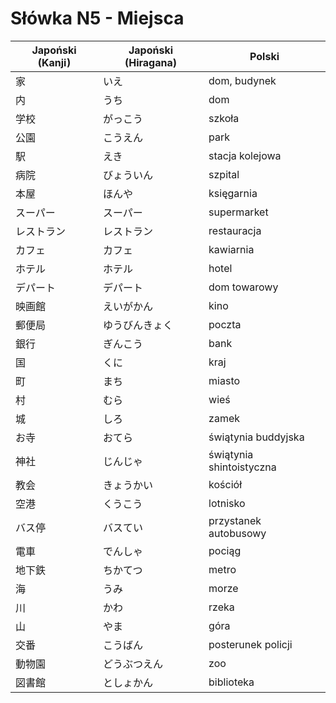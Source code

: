 # Słówka N5 - Miejsca

| Japoński (Kanji) | Japoński (Hiragana) | Polski |
|------------------|---------------------|--------|
| 家               | いえ               | dom, budynek |
| 内               | うち               | dom |
| 学校             | がっこう           | szkoła |
| 公園             | こうえん           | park |
| 駅               | えき               | stacja kolejowa |
| 病院             | びょういん         | szpital |
| 本屋             | ほんや             | księgarnia |
| スーパー         | スーパー           | supermarket |
| レストラン       | レストラン         | restauracja |
| カフェ           | カフェ             | kawiarnia |
| ホテル           | ホテル             | hotel |
| デパート         | デパート           | dom towarowy |
| 映画館           | えいがかん         | kino |
| 郵便局           | ゆうびんきょく     | poczta |
| 銀行             | ぎんこう           | bank |
| 国               | くに               | kraj |
| 町               | まち               | miasto |
| 村               | むら               | wieś |
| 城               | しろ               | zamek |
| お寺             | おてら             | świątynia buddyjska |
| 神社             | じんじゃ           | świątynia shintoistyczna |
| 教会             | きょうかい         | kościół |
| 空港             | くうこう           | lotnisko |
| バス停           | バスてい           | przystanek autobusowy |
| 電車             | でんしゃ           | pociąg |
| 地下鉄           | ちかてつ           | metro |
| 海               | うみ               | morze |
| 川               | かわ               | rzeka |
| 山               | やま               | góra |
| 交番             | こうばん           | posterunek policji |
| 動物園           | どうぶつえん       | zoo |
| 図書館           | としょかん         | biblioteka |
